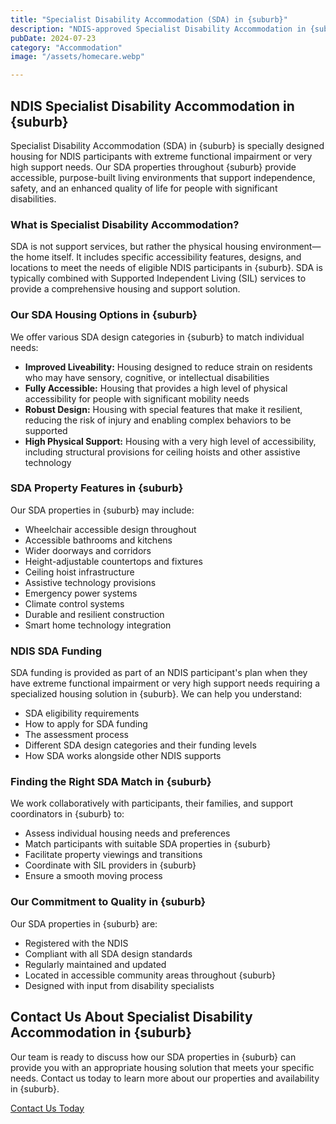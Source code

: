 ```yaml
---
title: "Specialist Disability Accommodation (SDA) in {suburb}"
description: "NDIS-approved Specialist Disability Accommodation in {suburb} designed for individuals with extreme functional impairment or very high support needs. Our SDA properties provide accessible, safe, and tailored living environments to enhance independence and quality of life."
pubDate: 2024-07-23
category: "Accommodation"
image: "/assets/homecare.webp"

---
```


## NDIS Specialist Disability Accommodation in {suburb}

Specialist Disability Accommodation (SDA) in {suburb} is specially designed housing for NDIS participants with extreme functional impairment or very high support needs. Our SDA properties throughout {suburb} provide accessible, purpose-built living environments that support independence, safety, and an enhanced quality of life for people with significant disabilities.

### What is Specialist Disability Accommodation?

SDA is not support services, but rather the physical housing environment—the home itself. It includes specific accessibility features, designs, and locations to meet the needs of eligible NDIS participants in {suburb}. SDA is typically combined with Supported Independent Living (SIL) services to provide a comprehensive housing and support solution.

### Our SDA Housing Options in {suburb}

We offer various SDA design categories in {suburb} to match individual needs:

- **Improved Liveability:** Housing designed to reduce strain on residents who may have sensory, cognitive, or intellectual disabilities
- **Fully Accessible:** Housing that provides a high level of physical accessibility for people with significant mobility needs
- **Robust Design:** Housing with special features that make it resilient, reducing the risk of injury and enabling complex behaviors to be supported
- **High Physical Support:** Housing with a very high level of accessibility, including structural provisions for ceiling hoists and other assistive technology

### SDA Property Features in {suburb}

Our SDA properties in {suburb} may include:

- Wheelchair accessible design throughout
- Accessible bathrooms and kitchens
- Wider doorways and corridors
- Height-adjustable countertops and fixtures
- Ceiling hoist infrastructure
- Assistive technology provisions
- Emergency power systems
- Climate control systems
- Durable and resilient construction
- Smart home technology integration

### NDIS SDA Funding

SDA funding is provided as part of an NDIS participant's plan when they have extreme functional impairment or very high support needs requiring a specialized housing solution in {suburb}. We can help you understand:

- SDA eligibility requirements
- How to apply for SDA funding
- The assessment process
- Different SDA design categories and their funding levels
- How SDA works alongside other NDIS supports

### Finding the Right SDA Match in {suburb}

We work collaboratively with participants, their families, and support coordinators in {suburb} to:

- Assess individual housing needs and preferences
- Match participants with suitable SDA properties in {suburb}
- Facilitate property viewings and transitions
- Coordinate with SIL providers in {suburb}
- Ensure a smooth moving process

### Our Commitment to Quality in {suburb}

Our SDA properties in {suburb} are:

- Registered with the NDIS
- Compliant with all SDA design standards
- Regularly maintained and updated
- Located in accessible community areas throughout {suburb}
- Designed with input from disability specialists

## Contact Us About Specialist Disability Accommodation in {suburb}

Our team is ready to discuss how our SDA properties in {suburb} can provide you with an appropriate housing solution that meets your specific needs. Contact us today to learn more about our properties and availability in {suburb}.

[Contact Us Today](/contact)
